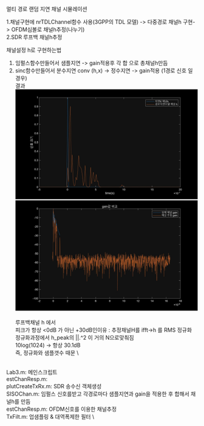  멀티 경로 랜덤 지연  채널 시뮬레이션  

1.채널구현에 nrTDLChannel함수 사용(3GPP의 TDL 모델) -> 다중경로 채널h 구현-> OFDM심볼로 채널h추정(나누기)   
2.SDR 루프백 채널h추정  
  
채널설정 h로 구현하는법  
 1. 임펄스함수만들어서 샘플지연 -> gain적용후 각 합 으로 총채널h만듬  
 2. sinc함수만들어서 분수지연 conv (h,x) -> 정수지연 -> gain적용 (1경로 신호 일경우)
\
결과
![](lab3result1.jpg)
![](lab3result2.jpg)
![]() \
루프백채널 h 에서 \
피크가 항상 <0dB 가 아닌 +30dB인이유 :   추정채널H를 ifft->h 를 RMS 정규화 \
 				                                  정규화과정에서 h_peak의 ||.^2 이 거의 N으로맞춰짐 \
				                                   10log(1024) -> 항상 30.1dB \
				                                   즉, 정규화와 샘플갯수 때문 \

\
Lab3.m: 메인스크립트 \
estChanResp.m: \
plutCreateTxRx.m: SDR 송수신 객체생성 \
SISOChan.m: 임펄스 신호를받고 각경로마다 샘플지연과 gain을 적용한 후 합해서  채널h를 만듬 \
estChanResp.m: OFDM신호를 이용한 채널추정 \
TxFilt.m: 업샘플링  & 대역폭제한 필터 \
